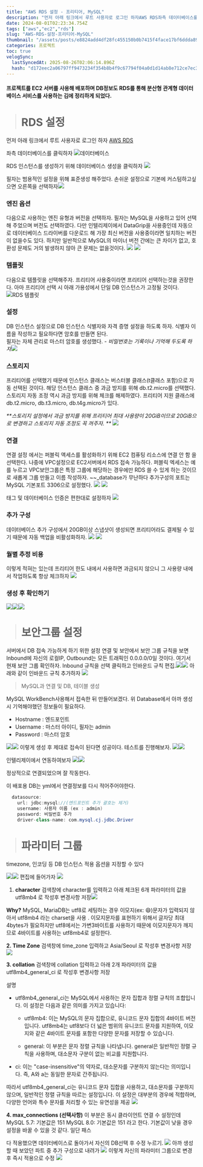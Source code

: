 ```yaml
---
title: "AWS RDS 설정 - 프리티어, MySQL"
description: "먼저 아래 링크에서 루트 사용자로 로그인 하자AWS RDS좌측 데이터베이스를 클릭하자데이터베이스RDS 인스턴스를 생성하기 위해 데이터베이스 생성을 클릭하자필자는 범용적인 설정을 위해 표준생성 해주었다. 손쉬운 설정으로 기본에 커스텀하고싶으면 오른쪽을 선택하자다음으로 사"
date: 2024-08-01T02:23:34.754Z
tags: ["aws","ec2","rds"]
slug: "AWS-RDS-설정-프리티어-MySQL"
thumbnail: "/assets/posts/e8824add4df28fc455150b0b7415f4face17bf6ddda8964e7ba4e5990802c49e.png"
categories: 프로젝트
toc: true
velogSync:
  lastSyncedAt: 2025-08-26T02:06:14.896Z
  hash: "d172eec2a06797ff9473234f354b8b4f9c67794f04a0d1d14ab8e712ce7ec34a"
---
```


#### 프로젝트를 EC2 서버를 사용해 배포하며 DB정보도 RDS를 통해 분산형 관계형 데이터베이스 서비스를 사용하는 김에 정리하게 되었다.

> # RDS 설정

먼저 아래 링크에서 루트 사용자로 로그인 하자
[AWS RDS](https://ap-northeast-2.console.aws.amazon.com/rds/home?region=ap-northeast-2)

좌측 데이터베이스를 클릭하자
![데이터베이스](/assets/posts/e8824add4df28fc455150b0b7415f4face17bf6ddda8964e7ba4e5990802c49e.png)

RDS 인스턴스를 생성하기 위해 데이터베이스 생성을 클릭하자
![](/assets/posts/842c715003d033da5b64e8e332b05d5e034d28334e2b016b7e6f896d6b739eae.png)

필자는 범용적인 설정을 위해 표준생성 해주었다. 손쉬운 설정으로 기본에 커스텀하고싶으면 오른쪽을 선택하자![](/assets/posts/f31ef6ab7a0a73d5724469ef31591a4cb4c9ea7671bf7f1bfe37bc3c6f04bd45.png)

### 엔진 옵션
다음으로 사용하는 엔진 유형과 버전을 선택하자. 필자는 MySQL을 사용하고 있어 선택해 주었으며 버전도 선택하였다. 
다만 인텔리제이에서 DataGrip을 사용중인데 자동으로 데이터베이스 드라이버를 다운로드 해 가장 최신 버전을 사용중이라면 일치하는 버전이 없을수도 있다. 
하지만 일반적으로 MySQL의 마이너 버전 간에는 큰 차이가 없고, 호환성 문제도 거의 발생하지 않아 큰 문제는 없을것이다.
![](/assets/posts/7cc56cb31eaa7f8f468b41033fafb3d9f15e19b5752d967209d8ff2110622510.png) ![](/assets/posts/55bd882b1bcada7f38d44735fded4779c511a6d83d9a9121a7313ddf08a09c0a.png)

### 템플릿
다음으로 템플릿을 선택해주자. 프리티어 사용중이라면 프리티어 선택하는것을 권장한다. 
아마 프리티어 선택 시 아래 가용성에서 단일 DB 인스턴스가 고정될 것이다.
![RDS 템플릿](/assets/posts/447bf3bbc8a1a07e85eb113c908c8af02eb397d305fade0490a73b53c8d90c4c.png)

### 설정
DB 인스턴스 설정으로 DB 인스턴스 식별자와 자격 증명 설정을 하도록 하자. 식별자 이름을 작성하고 필요하다면 암호를 만들면 된다.  
필자는 자체 관리로 마스터 암호를 생성했다. - _비밀번호는 기록이나 기억해 두도록 하자_![](/assets/posts/e61b8ec90f153a4d46bd4597b2e87e46caf6e5846dc7186e6d1ba2930b23e491.png)


### 스토리지
프리티어를 선택했기 때문에 인스턴스 클래스는 버스터블 클래스(t클래스 포함)으로 자동 선택된 것이다. 
해당 인스턴스 클래스 중 과금 방지를 위해 db.t2.micro를 선택했다.
스토리지 자동 조정 역시 과금 방지를 위해 체크를 해제하였다.
프리티어 지원 클래스에 db.t2.micro, db.t3.micro, db.t4g.micro가 있다.


_**스토리지 설정에서 과금 방지를 위해 프리티어 최대 사용량이 20GiB이므로 20GiB으로 변경하고 스토리지 자동 조정도 꼭 꺼주자. **_
![](/assets/posts/61fc29c6e888de36adb957e6dab717f670bce69d4ad1682b29e8886bed4dd6f0.png)

### 연결
연결 설정 에서는 퍼블릭 액세스를 활성화하기 위해 EC2 컴퓨팅 리소스에 연결 안 함 을 선택한다. 나중에 VPC설정으로 EC2서버에서 RDS 접속 가능하다.
퍼블릭 엑세스는 예를 누르고 VPC보안그룹은 특정 그룹에 해당하는 경우에만 RDS 쓸 수 있게 하는 것이므로 새롭게 그룹 만들고 이름 작성하자. ~~_database가 무난하다
추가구성의 포트는 MySQL 기본포트 3306으로 설정했다.
![](/assets/posts/77f4fe8c9c694d743020197505589782a7ecc6f331975a4ae18116477429c058.png) ![](/assets/posts/231b651685fbc5147ff9e8c06d0ba29c5f9da895b6e67eb19802af04a9b08728.png)


태그 및 데이터베이스 인증은 편한대로 설정하자
![](/assets/posts/b31bc87964fb5bfd534565cf907f6cf5839ec4f8ceb601190e8ada0c7a71034f.png)

### 추가 구성
데이터베이스 추가 구성에서 20GB이상 스냅샷이 생성되면 프리티어라도 결제될 수 있기 때문에 자동 백업을 비활성화하자.
![](/assets/posts/e502e5b0d1082f1e2cfb25e64e269ea18786ed18aff0730176c961633e871f82.png) ![](/assets/posts/66a644f2579d1f8d7847ad4205f6483e789e2a25fe2d384b07dee0727e4c2579.png)


### 월별 추정 비용
이렇게 적혀는 있는데 프리티어 한도 내에서 사용하면 과금되지 않으니 그 사용량 내에서 작업하도록 항상 체크하자
![](/assets/posts/7361c41088b7cf30f5c92333a5cf520b476abaf676b7c001dd9a8dec34fc2702.png)

### 생성 후 확인하기
![](/assets/posts/768f3fd4e05a0b3450acdf924c1d0ebbfcdd6ab920fcc93564db093b279ef72c.png)![](/assets/posts/9b5780cc1307a8ee31e298e7bd60ff9380dafcc722e7937d3844aa2833763b4e.png)![](/assets/posts/03562c4201e020a56c54db952a706e08fa3a951a0401bebce2ee47aff414c09a.png)

> # 보안그룹 설정

서버에서 DB 접속 가능하게 하기 위한 설정
연결 및 보안에서 보안 그룹 규칙을 보면 Inbound에 자신의 로컬IP, Outbound는 모든 트래픽인 0.0.0.0/0일 것이다. 여기서 현재 보안 그룹 확인하자.
Inbound 규칙을 선택 클릭하고 인바운드 규칙 편집.![](/assets/posts/e8b9dca0f5f3625008cc9c1fa9e02ab2cafb4a442e3897b53a35570d97997939.png)![](/assets/posts/8a7fa20f6a03368fd9e15cc8fd34f7856846e34fcf4d35ea21f3bcf20fec76cc.png)
아래와 같이 인바운드 규칙 추가하자
![](/assets/posts/d821f7338cfd9405b6103622cf86dda46f7cda1a09d49a1fcd3da58e24a579c9.png)

> MySQL과 연결 및 DB, 테이블 생성

MySQL WorkBench사용해서 접속한 뒤 만들어보겠다. 위 Database에서 아까 생성 시 기억해야했던 정보들이 필요하다.
- Hostname : 엔드포인트
- Username : 마스터 아이디, 필자는 admin
- Password : 마스터 암호

![](/assets/posts/1044be81dc00c09e8a80c9f8b05d8832b8e7396c560b1b07d453454ea127a7b6.png)![](/assets/posts/4a0b452a91da2097eea75b73bd3e2b937c174c7dd2c5fd99b6a3f2e518711a0f.png)
이렇게 생성 후 제대로 접속이 된다면 성공이다. 테스트를 진행해보자. 
![](/assets/posts/2a1bdd4a68be4b2058760d589e28b2c28e019053fa2dc502f737d86af177d54e.png)![](/assets/posts/bdc07a33db2bd15909cfe0a3a34f11ddbddc2d690d33c3587361eb6605d9db96.png)

인텔리제이에서 연동하여보자
![](/assets/posts/e6f6c7dafa6619487bc8d5bf86613b3e652596debdb8dab1bc2302548d11a509.png)![](/assets/posts/b48446c7c2a43b572ae1771b83ecbbdee8f76ed2eeb9dc30373fcee8fe908829.png)

정상적으로 연결되었으며 잘 작동한다.

이 배포용 DB는 yml에서 연결정보를 다시 적어주어야한다.
```java
  datasource:
    url: jdbc:mysql://(엔드포인트 추가 괄호는 제거)
    username: 사용자 이름 (ex : admin)
    password: 비밀번호 추가
    driver-class-name: com.mysql.cj.jdbc.Driver
```













> # 파라미터 그룹

timezone, 인코딩 등 DB 인스턴스 적용 옵션을 지정할 수 있다

![](/assets/posts/16c960d3c006675b69ca98b0b35e274641ec96ca41e3db658edeb65a07fb2934.png)![](/assets/posts/417dbe53983c85c88d42129cbd0447752490bb3ec62ac3296e99a28afcf4e03d.png)
편집에 들어가자
![](/assets/posts/e133646c58a9e858dc80ea31764c5c26d6214cbb633532acf723f2e4cc7bc2c8.png)

1. **character**
검색창에 character를 입력하고 아래 체크된 6개 파라미터의 값을 utf8mb4 로 작성후 변경사항 저장![](/assets/posts/abf30b0bfa987b9690e9cd39548b8255ac027c0e317a41dda418fd23d10c30ab.png)

 **Why?**
MySQL, MariaDB는 utf8로 세팅하는 경우 이모지(ex: 😄)문자가 입력되지 않아서 utf8mb4 라는 charset을 사용 .
이모지문자를 표현하기 위해서 글자당 최대 4bytes가 필요하지만 utf8에서는 가변3바이트를 사용하기 때문에 이모지문자가 깨지므로 4바이트를 사용하는 utf8mb4로 설정한다.

**2. Time Zone**
검색창에 time_zone 입력하고 Asia/Seoul 로 작성후 변경사항 저장
![](/assets/posts/39a5a5d1fad4200e9ff4399822fb3503f3010e56da42619c4db1952d5dd0521b.png)

**3. collation** 
검색창에 collation 입력하고 아래 2개 파라미터의 값을 utf8mb4_general_ci 로 작성후 변경사항 저장

설명
- utf8mb4_general_ci는 MySQL에서 사용하는 문자 집합과 정렬 규칙의 조합입니다. 이 설정은 다음과 같은 의미를 가지고 있습니다:

  - utf8mb4: 이는 MySQL의 문자 집합으로, 유니코드 문자 집합의 4바이트 버전입니다. utf8mb4는 utf8보다 더 넓은 범위의 유니코드 문자를 지원하여, 이모지와 같은 4바이트 문자를 포함한 다양한 문자를 저장할 수 있습니다.

  - general: 이 부분은 문자 정렬 규칙을 나타냅니다. general은 일반적인 정렬 규칙을 사용하며, 대소문자 구분이 없는 비교를 지원합니다.

 - ci: 이는 "case-insensitive"의 약자로, 대소문자를 구분하지 않는다는 의미입니다. 즉, A와 a는 동일한 문자로 간주됩니다.
 
따라서 utf8mb4_general_ci는 유니코드 문자 집합을 사용하고, 대소문자를 구분하지 않으며, 일반적인 정렬 규칙을 따르는 설정입니다. 이 설정은 대부분의 경우에 적합하며, 다양한 언어와 특수 문자를 처리할 수 있는 유연성을 제공
![](/assets/posts/f40a05ad6de12723fa707e81ff4414c014b6a3a08be6caa9c8d449cfe2f95222.png)

**4. max_connections (선택사항)**
이 부분은 동시 클라이언트 연결 수 설정인데
MySQL 5.7: 기본값은 151
MySQL 8.0: 기본값은 151
라고 한다. 기본값이 낮을 경우 설정을 바꿀 수 있을 것 같다. 일단 패스

다 적용했으면 데이터베이스로 돌아가서 자신의 DB선택 후 수정 누르기.
![](/assets/posts/09799c681bf04045b40889f0fc499a9112899d08f83b306803814895fddea8ed.png)
아까 생성할 때 보았던 파트 중 추가 구성으로 내려가 
![](/assets/posts/c05e764ff2481e6417e26f20008fd757219ee60dc98ccf4ba1dc25c6a0e1c5f5.png)
이렇게 자신의 파라미터 그룹으로 변경 후 즉시 적용으로  수정
![](/assets/posts/ebb9b181a833c9a8c45a708805edfc14d302c78227fcee655d79a162833b7e68.png)



